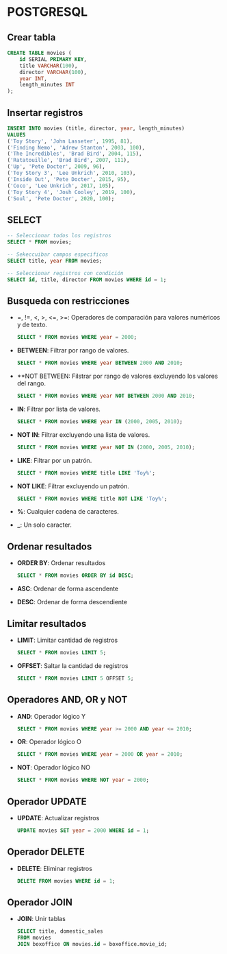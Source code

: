 # POSTGRESQL

## Crear tabla

```sql
CREATE TABLE movies (
	id SERIAL PRIMARY KEY,
	title VARCHAR(100),
	director VARCHAR(100),
	year INT,
	length_minutes INT
);
```

## Insertar registros

```sql
INSERT INTO movies (title, director, year, length_minutes)
VALUES
('Toy Story', 'John Lasseter', 1995, 81),
('Finding Nemo', 'Adrew Stanton', 2003, 100),
('The Incredibles', 'Brad Bird', 2004, 115),
('Ratatouille', 'Brad Bird', 2007, 111),
('Up', 'Pete Docter', 2009, 96),
('Toy Story 3', 'Lee Unkrich', 2010, 103),
('Inside Out', 'Pete Docter', 2015, 95),
('Coco', 'Lee Unkrich', 2017, 105),
('Toy Story 4', 'Josh Cooley', 2019, 100),
('Soul', 'Pete Docter', 2020, 100);
```

## SELECT

```sql
-- Seleccionar todos los registros
SELECT * FROM movies;

-- Sekeccuibar campos especificos
SELECT title, year FROM movies;

-- Seleccionar registros con condición
SELECT id, title, director FROM movies WHERE id = 1;
```

## Busqueda con restricciones

- =, !=, <, >, <=, >=: Operadores de comparación para valores numéricos y de texto.

    ```sql
    SELECT * FROM movies WHERE year = 2000;
    ```

- **BETWEEN**: Filtrar por rango de valores.

    ```sql
    SELECT * FROM movies WHERE year BETWEEN 2000 AND 2010;
    ```

- **NOT BETWEEN: Filstrar por rango de valores excluyendo los valores del rango.

    ```sql
    SELECT * FROM movies WHERE year NOT BETWEEN 2000 AND 2010;
    ```
- **IN**: Filtrar por lista de valores.

    ```sql
    SELECT * FROM movies WHERE year IN (2000, 2005, 2010);
    ```

- **NOT IN**: Filtrar excluyendo una lista de valores.

    ```sql
    SELECT * FROM movies WHERE year NOT IN (2000, 2005, 2010);
    ```

- **LIKE**: Filtrar por un patrón.

    ```sql
    SELECT * FROM movies WHERE title LIKE 'Toy%';
    ```

- **NOT LIKE**: Filtrar excluyendo un patrón.


    ```sql
    SELECT * FROM movies WHERE title NOT LIKE 'Toy%';
    ```

- **%**: Cualquier cadena de caracteres.

- **_**: Un solo caracter.

## Ordenar resultados

- **ORDER BY**: Ordenar resultados

    ```sql
    SELECT * FROM movies ORDER BY id DESC;
    ```

- **ASC**: Ordenar de forma ascendente
- **DESC**: Ordenar de forma descendiente

## Limitar resultados

- **LIMIT**: Limitar cantidad de registros

    ```sql
    SELECT * FROM movies LIMIT 5;
    ```

- **OFFSET**: Saltar la cantidad de registros

    ```sql
    SELECT * FROM movies LIMIT 5 OFFSET 5;
    ```

## Operadores AND, OR y NOT

- **AND**: Operador lógico Y

    ```sql
    SELECT * FROM movies WHERE year >= 2000 AND year <= 2010;
    ```

- **OR**: Operador lógico O

    ```sql
    SELECT * FROM movies WHERE year = 2000 OR year = 2010;
    ```

- **NOT**: Operador lógico NO

    ```sql
    SELECT * FROM movies WHERE NOT year = 2000;
    ```

## Operador UPDATE

- **UPDATE**: Actualizar registros

    ```sql
    UPDATE movies SET year = 2000 WHERE id = 1;
    ```

## Operador DELETE

- **DELETE**: Eliminar registros

    ```sql
    DELETE FROM movies WHERE id = 1;
    ```

## Operador JOIN

- **JOIN**: Unir tablas

    ```sql
    SELECT title, domestic_sales
    FROM movies
    JOIN boxoffice ON movies.id = boxoffice.movie_id;
    ```
